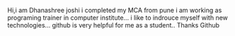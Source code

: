 
Hi,i am Dhanashree joshi
i completed my MCA from pune
i am working as programing trainer in computer institute...
i like to indrouce myself with new technologies...
github is  very helpful for me as a student..
Thanks Github
<!---
dhanashreej06/dhanashreej06 is a ✨ special ✨ repository because its `README.md` (this file) appears on your GitHub profile.
You can click the Preview link to take a look at your changes.
--->
